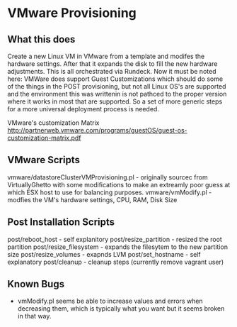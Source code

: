VMware Provisioning
====

What this does
----
Create a new Linux VM in VMware from a template and modifes the hardware settings.  After that it expands the disk to fill the new hardware adjustments.  This is all orchestrated via Rundeck.
Now it must be noted here: VMWare does support Guest Customizations which should do some of the things in the POST provisioning, but not all Linux OS's are supported and the environment this was writtenin is not pathced to the proper version where it works in most that are supported.  So a set of more generic steps for a more universal deployment process is needed.

VMware's customization Matrix 
http://partnerweb.vmware.com/programs/guestOS/guest-os-customization-matrix.pdf

VMware Scripts
----
vmware/datastoreClusterVMProvisioning.pl - originally sourcec from VirtuallyGhetto with some modifications to make an extreamly poor guess at which ESX host to use for balancing purposes.
vmware/vmModify.pl - modfies the VM's hardware settings, CPU, RAM, Disk Size

Post Installation Scripts
----
post/reboot_host - self explanitory
post/resize_partition - resized the root partition
post/resize_filesystem - expands the filesytem to the new partition size
post/resize_volumes - exapnds LVM
post/set_hostname - self explanatory
post/cleanup - cleanup steps (currently remove vagrant user)

Known Bugs
----
- vmModify.pl seems be able to increase values and errors when decreasing them, which is typically what you want but it seems broken in that way.
